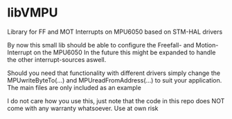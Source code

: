 # libVMPU
Library for FF and MOT Interrupts on MPU6050 based on STM-HAL drivers

By now this small lib should be able to configure the Freefall- and Motion- Interrupt on the MPU6050
In the future this might be expanded to handle the other interrupt-sources aswell.

Should you need that functionality with different drivers simply change the MPUwriteByteTo(...) and MPUreadFromAddress(...) to suit your application.
The main files are only included as an example

I do not care how you use this, just note that the code in this repo does NOT come with any warranty whatsoever. Use at own risk
